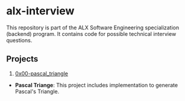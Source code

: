 # alx-interview
This repository is part of the ALX Software Engineering specialization (backend) program. It contains code for possible technical interview questions.

## Projects
1. [0x00-pascal_triangle]()
  - **Pascal Triange**: This project includes implementation to generate Pascal's Triangle.
